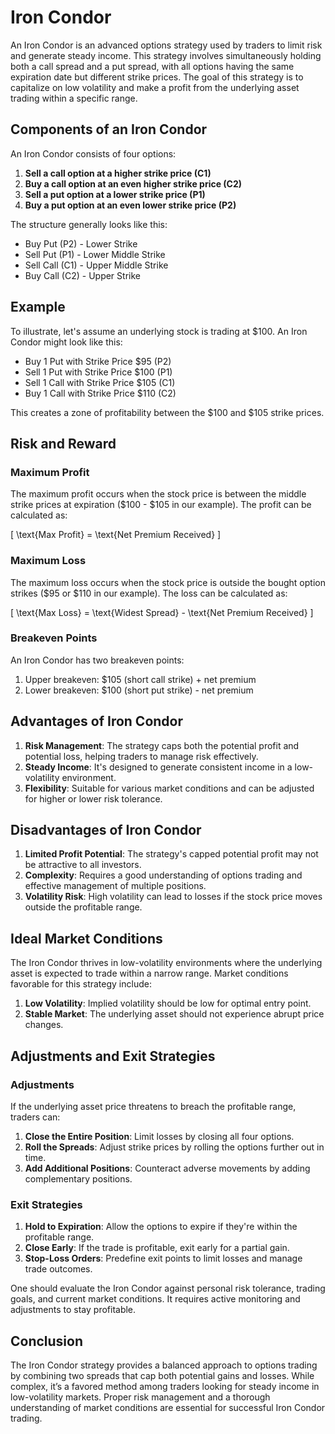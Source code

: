 # Iron Condor

An Iron Condor is an advanced options strategy used by traders to limit risk and generate steady income. This strategy involves simultaneously holding both a call spread and a put spread, with all options having the same expiration date but different strike prices. The goal of this strategy is to capitalize on low volatility and make a profit from the underlying asset trading within a specific range.

## Components of an Iron Condor

An Iron Condor consists of four options:

1. **Sell a call option at a higher strike price (C1)**
2. **Buy a call option at an even higher strike price (C2)**
3. **Sell a put option at a lower strike price (P1)**
4. **Buy a put option at an even lower strike price (P2)**

The structure generally looks like this:

- Buy Put (P2) - Lower Strike
- Sell Put (P1) - Lower Middle Strike
- Sell Call (C1) - Upper Middle Strike
- Buy Call (C2) - Upper Strike

## Example

To illustrate, let's assume an underlying stock is trading at $100. An Iron Condor might look like this:

- Buy 1 Put with Strike Price $95 (P2)
- Sell 1 Put with Strike Price $100 (P1)
- Sell 1 Call with Strike Price $105 (C1)
- Buy 1 Call with Strike Price $110 (C2)

This creates a zone of profitability between the $100 and $105 strike prices.

## Risk and Reward

### Maximum Profit

The maximum profit occurs when the stock price is between the middle strike prices at expiration ($100 - $105 in our example). The profit can be calculated as:

\[ \text{Max Profit} = \text{Net Premium Received} \]

### Maximum Loss

The maximum loss occurs when the stock price is outside the bought option strikes ($95 or $110 in our example). The loss can be calculated as:

\[ \text{Max Loss} = \text{Widest Spread} - \text{Net Premium Received} \]

### Breakeven Points

An Iron Condor has two breakeven points:

1. Upper breakeven: \$105 (short call strike) + net premium
2. Lower breakeven: \$100 (short put strike) - net premium

## Advantages of Iron Condor

1. **Risk Management**: The strategy caps both the potential profit and potential loss, helping traders to manage risk effectively.
2. **Steady Income**: It's designed to generate consistent income in a low-volatility environment.
3. **Flexibility**: Suitable for various market conditions and can be adjusted for higher or lower risk tolerance.

## Disadvantages of Iron Condor

1. **Limited Profit Potential**: The strategy's capped potential profit may not be attractive to all investors.
2. **Complexity**: Requires a good understanding of options trading and effective management of multiple positions.
3. **Volatility Risk**: High volatility can lead to losses if the stock price moves outside the profitable range.

## Ideal Market Conditions

The Iron Condor thrives in low-volatility environments where the underlying asset is expected to trade within a narrow range. Market conditions favorable for this strategy include:

1. **Low Volatility**: Implied volatility should be low for optimal entry point.
2. **Stable Market**: The underlying asset should not experience abrupt price changes.

## Adjustments and Exit Strategies

### Adjustments

If the underlying asset price threatens to breach the profitable range, traders can:

1. **Close the Entire Position**: Limit losses by closing all four options.
2. **Roll the Spreads**: Adjust strike prices by rolling the options further out in time.
3. **Add Additional Positions**: Counteract adverse movements by adding complementary positions.

### Exit Strategies

1. **Hold to Expiration**: Allow the options to expire if they're within the profitable range.
2. **Close Early**: If the trade is profitable, exit early for a partial gain.
3. **Stop-Loss Orders**: Predefine exit points to limit losses and manage trade outcomes.

One should evaluate the Iron Condor against personal risk tolerance, trading goals, and current market conditions. It requires active monitoring and adjustments to stay profitable.

## Conclusion

The Iron Condor strategy provides a balanced approach to options trading by combining two spreads that cap both potential gains and losses. While complex, it’s a favored method among traders looking for steady income in low-volatility markets. Proper risk management and a thorough understanding of market conditions are essential for successful Iron Condor trading.
